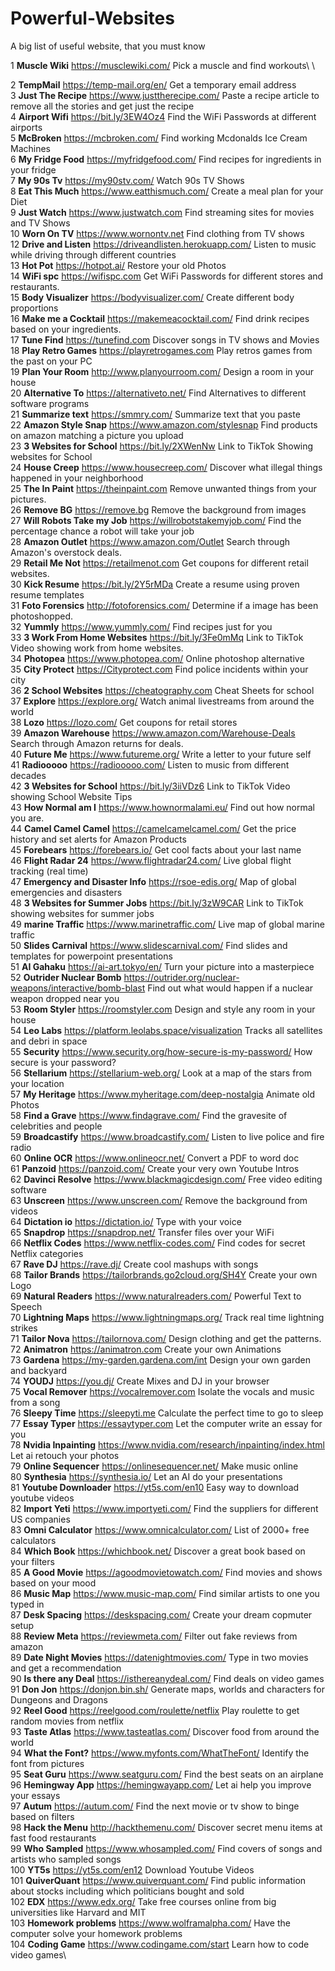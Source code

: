 # Powerful-Websites
A big list of useful website, that you must know

1	**Muscle Wiki**	https://musclewiki.com/	Pick a muscle and find workouts\ \

2	**TempMail**	https://temp-mail.org/en/	Get a temporary email address\
3	**Just The Recipe**	https://www.justtherecipe.com/	Paste a recipe article to remove all the stories and get just the recipe\
4	**Airport Wifi**	https://bit.ly/3EW4Oz4	Find the WiFi Passwords at different airports\
5	**McBroken**	https://mcbroken.com/	Find working Mcdonalds Ice Cream Machines\
6	**My Fridge Food**	https://myfridgefood.com/	Find recipes for ingredients in your fridge\
7	**My 90s Tv**	https://my90stv.com/	Watch 90s TV Shows\
8	**Eat This Much**	https://www.eatthismuch.com/	Create a meal plan for your Diet\
9	**Just Watch**	https://www.justwatch.com	Find streaming sites for movies and TV Shows\
10	**Worn On TV**	https://www.wornontv.net	Find clothing from TV shows\
12	**Drive and Listen**	https://driveandlisten.herokuapp.com/	Listen to music while driving through different countries\
13	**Hot Pot**	https://hotpot.ai/	Restore your old Photos\
14	**WiFi spc**	https://wifispc.com	Get WiFi Passwords for different stores and restaurants.\
15	**Body Visualizer**	https://bodyvisualizer.com/	Create different body proportions\
16	**Make me a Cocktail**	https://makemeacocktail.com/	Find drink recipes based on your ingredients.\
17	**Tune Find**	https://tunefind.com	Discover songs in TV shows and Movies\
18	**Play Retro Games**	https://playretrogames.com	Play retros games from the past on your PC\
19	**Plan Your Room**	http://www.planyourroom.com/	Design a room in your house\
20	**Alternative To**	https://alternativeto.net/	Find Alternatives to different software programs\
21	**Summarize text**	https://smmry.com/	Summarize text that you paste\
22	**Amazon Style Snap**	https://www.amazon.com/stylesnap	Find products on amazon matching a picture you upload\
23	**3 Websites for School**	https://bit.ly/2XWenNw	Link to TikTok Showing websites for School\
24	**House Creep**	https://www.housecreep.com/	Discover what illegal things happened in your neighborhood\
25	**The In Paint**	https://theinpaint.com	Remove unwanted things from your pictures.\
26	**Remove BG**	https://remove.bg	Remove the background from images\
27	**Will Robots Take my Job**	https://willrobotstakemyjob.com/	Find the percentage chance a robot will take your job\
28	**Amazon Outlet**	https://www.amazon.com/Outlet	Search through Amazon's overstock deals.\
29	**Retail Me Not**	https://retailmenot.com	Get coupons for different retail websites.\
30	**Kick Resume**	https://bit.ly/2Y5rMDa	Create a resume using proven resume templates\
31	**Foto Forensics**	http://fotoforensics.com/	Determine if a image has been photoshopped.\
32	**Yummly**	https://www.yummly.com/	Find recipes just for you\
33	**3 Work From Home Websites**	https://bit.ly/3Fe0mMq	Link to TikTok Video showing work from home websites.\
34	**Photopea**	https://www.photopea.com/	Online photoshop alternative\
35	**City Protect**	https://Cityprotect.com	Find police incidents within your city\
36	**2 School Websites**	https://cheatography.com	Cheat Sheets for school\
37	**Explore**	https://explore.org/	Watch animal livestreams from around the world\
38	**Lozo**	https://lozo.com/	Get coupons for retail stores\
39	**Amazon Warehouse**	https://www.amazon.com/Warehouse-Deals	Search through Amazon returns for deals.\
40	**Future Me**	https://www.futureme.org/	Write a letter to your future self\
41	**Radiooooo**	https://radiooooo.com/	Listen to music from different decades\
42	**3 Websites for School**	https://bit.ly/3iiVDz6	Link to TikTok Video showing School Website Tips\
43	**How Normal am I**	https://www.hownormalami.eu/	Find out how normal you are.\
44	**Camel Camel Camel**	https://camelcamelcamel.com/	Get the price history and set alerts for Amazon Products\
45	**Forebears**	https://forebears.io/	Get cool facts about your last name\
46	**Flight Radar 24**	https://www.flightradar24.com/	Live global flight tracking (real time)\
47	**Emergency and Disaster Info**	https://rsoe-edis.org/	Map of global emergencies and disasters\
48	**3 Websites for Summer Jobs**	https://bit.ly/3zW9CAR	Link to TikTok showing websites for summer jobs\
49	**marine Traffic**	https://www.marinetraffic.com/	Live map of global marine traffic\
50	**Slides Carnival**	https://www.slidescarnival.com/	Find slides and templates for powerpoint presentations\
51	**AI Gahaku**	https://ai-art.tokyo/en/	Turn your picture into a masterpiece\
52	**Outrider Nuclear Bomb**	https://outrider.org/nuclear-weapons/interactive/bomb-blast Find out what would happen if a nuclear weapon dropped near you\
53	**Room Styler**	https://roomstyler.com	Design and style any room in your house\
54	**Leo Labs**	https://platform.leolabs.space/visualization	Tracks all satellites and debri in space\
55	**Security**	https://www.security.org/how-secure-is-my-password/	How secure is your password?\
56	**Stellarium**	https://stellarium-web.org/	Look at a map of the stars from your location\
57	**My Heritage**	https://www.myheritage.com/deep-nostalgia	Animate old Photos\
58	**Find a Grave**	https://www.findagrave.com/	Find the gravesite of celebrities and people\
59	**Broadcastify**	https://www.broadcastify.com/	Listen to live police and fire radio\
60	**Online OCR**	https://www.onlineocr.net/	Convert a PDF to word doc\
61	**Panzoid**	https://panzoid.com/	Create your very own Youtube Intros\
62	**Davinci Resolve**	https://www.blackmagicdesign.com/	Free video editing software\
63	**Unscreen**	https://www.unscreen.com/	Remove the background from videos\
64	**Dictation io**	https://dictation.io/	Type with your voice\
65	**Snapdrop**	https://snapdrop.net/	Transfer files over your WiFi\
66	**Netflix Codes**	https://www.netflix-codes.com/	Find codes for secret Netflix categories\
67	**Rave DJ**	https://rave.dj/	Create cool mashups with songs\
68	**Tailor Brands**	https://tailorbrands.go2cloud.org/SH4Y	Create your own Logo\
69	**Natural Readers**	https://www.naturalreaders.com/	Powerful Text to Speech\
70	**Lightning Maps**	https://www.lightningmaps.org/	Track real time lightning strikes\
71	**Tailor Nova**	https://tailornova.com/	Design clothing and get the patterns.\
72	**Animatron**	https://animatron.com	Create your own Animations\
73	**Gardena**	https://my-garden.gardena.com/int	Design your own garden and backyard\
74	**YOUDJ**	https://you.dj/	Create Mixes and DJ in your browser\
75	**Vocal Remover**	https://vocalremover.com	Isolate the vocals and music from a song\
76	**Sleepy Time**	https://sleepyti.me	Calculate the perfect time to go to sleep\
77	**Essay Typer**	https://essaytyper.com	Let the computer write an essay for you\
78	**Nvidia Inpainting**	https://www.nvidia.com/research/inpainting/index.html	Let ai retouch your photos\
79	**Online Sequencer**	https://onlinesequencer.net/	Make music online\
80	**Synthesia**	https://synthesia.io/	Let an AI do your presentations\
81	**Youtube Downloader**	https://yt5s.com/en10	Easy way to download youtube videos\
82	**Import Yeti**	https://www.importyeti.com/	Find the suppliers for different US companies\
83	**Omni Calculator**	https://www.omnicalculator.com/	List of 2000+ free calculators\
84	**Which Book**	https://whichbook.net/	Discover a great book based on your filters\
85	**A Good Movie**	https://agoodmovietowatch.com/	Find movies and shows based on your mood\
86	**Music Map**	https://www.music-map.com/	Find similar artists to one you typed in\
87	**Desk Spacing**	https://deskspacing.com/	Create your dream copmuter setup\
88	**Review Meta**	https://reviewmeta.com/	Filter out fake reviews from amazon\
89	**Date Night Movies**	https://datenightmovies.com/	Type in two movies and get a recommendation\
90	**Is there any Deal**	https://isthereanydeal.com/	Find deals on video games\
91	**Don Jon**	https://donjon.bin.sh/	Generate maps, worlds and characters for Dungeons and Dragons\
92	**Reel Good**	https://reelgood.com/roulette/netflix	Play roulette to get random movies from netflix\
93	**Taste Atlas**	https://www.tasteatlas.com/	Discover food from around the world\
94	**What the Font?**	https://www.myfonts.com/WhatTheFont/	Identify the font from pictures\
95	**Seat Guru**	https://www.seatguru.com/	Find the best seats on an airplane\
96	**Hemingway App**	https://hemingwayapp.com/	Let ai help you improve your essays\
97	**Autum**	https://autum.com/	Find the next movie or tv show to binge based on filters\
98	**Hack the Menu**	http://hackthemenu.com/	Discover secret menu items at fast food restaurants\
99	**Who Sampled**	https://www.whosampled.com/	Find covers of songs and artists who sampled songs\
100	**YT5s**	https://yt5s.com/en12	Download Youtube Videos\
101	**QuiverQuant**	https://www.quiverquant.com/	Find public information about stocks including which politicians bought and sold\
102	**EDX**	https://www.edx.org/	Take free courses online from big universities like Harvard and MIT\
103 **Homework problems**	https://www.wolframalpha.com/	Have the computer solve your homework problems\
104 **Coding Game**	https://www.codingame.com/start	Learn how to code video games\
